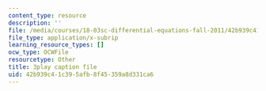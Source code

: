 ```yaml
---
content_type: resource
description: ''
file: /media/courses/18-03sc-differential-equations-fall-2011/42b939c41c395afb8f45359a8d331ca6_q0PxCQWG3ic.vtt
file_type: application/x-subrip
learning_resource_types: []
ocw_type: OCWFile
resourcetype: Other
title: 3play caption file
uid: 42b939c4-1c39-5afb-8f45-359a8d331ca6
---
```

